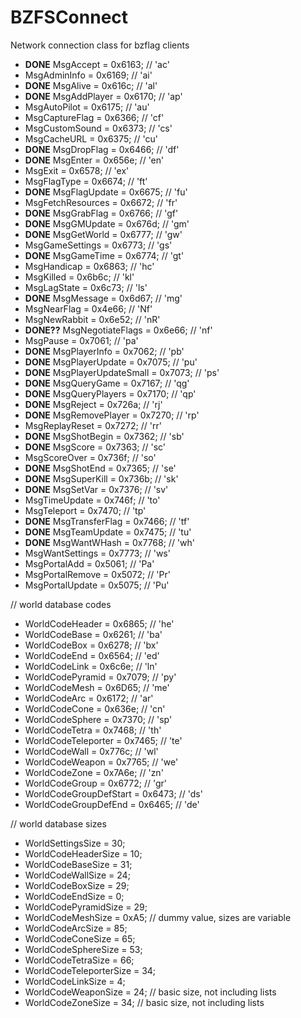 # BZFSConnect
Network connection class for bzflag clients

* **DONE** MsgAccept = 0x6163;			    // 'ac'          
* MsgAdminInfo = 0x6169;			// 'ai'
* **DONE** MsgAlive = 0x616c;			    // 'al'
* **DONE** MsgAddPlayer = 0x6170;			// 'ap'
* MsgAutoPilot = 0x6175;			// 'au'
* MsgCaptureFlag = 0x6366;		// 'cf'
* MsgCustomSound = 0x6373;		// 'cs'
* MsgCacheURL = 0x6375;			  // 'cu'
* **DONE** MsgDropFlag = 0x6466;			  // 'df'
* **DONE** MsgEnter = 0x656e;			    // 'en'
* MsgExit = 0x6578;			      // 'ex'
* MsgFlagType = 0x6674;			    // 'ft'
* **DONE** MsgFlagUpdate = 0x6675;			// 'fu'
* MsgFetchResources = 0x6672;		// 'fr'
* **DONE** MsgGrabFlag = 0x6766;			// 'gf'
* **DONE** MsgGMUpdate = 0x676d;			// 'gm'
* **DONE** MsgGetWorld = 0x6777;			// 'gw'
* MsgGameSettings = 0x6773;		// 'gs'
* **DONE** MsgGameTime = 0x6774;			// 'gt'
* MsgHandicap = 0x6863;		   // 'hc'
* MsgKilled = 0x6b6c;			// 'kl'
* MsgLagState = 0x6c73;			// 'ls'
* **DONE** MsgMessage = 0x6d67;			// 'mg'
* MsgNearFlag = 0x4e66;		   // 'Nf'
* MsgNewRabbit = 0x6e52;			// 'nR'
* **DONE??** MsgNegotiateFlags = 0x6e66;		// 'nf'
* MsgPause = 0x7061;			// 'pa'
* **DONE** MsgPlayerInfo = 0x7062;			// 'pb'
* **DONE** MsgPlayerUpdate = 0x7075;		// 'pu'
* **DONE** MsgPlayerUpdateSmall = 0x7073;		// 'ps'
* **DONE** MsgQueryGame = 0x7167;			// 'qg'
* **DONE** MsgQueryPlayers = 0x7170;		// 'qp'
* **DONE** MsgReject = 0x726a;			// 'rj'
* **DONE** MsgRemovePlayer = 0x7270;		// 'rp'
* MsgReplayReset = 0x7272;		// 'rr'
* **DONE** MsgShotBegin = 0x7362;			// 'sb'
* **DONE** MsgScore = 0x7363;			// 'sc'
* MsgScoreOver = 0x736f;			// 'so'
* **DONE** MsgShotEnd = 0x7365;			// 'se'
* **DONE** MsgSuperKill = 0x736b;			// 'sk'
* **DONE** MsgSetVar = 0x7376;			// 'sv'
* MsgTimeUpdate = 0x746f;			// 'to'
* MsgTeleport = 0x7470;			// 'tp'
* **DONE** MsgTransferFlag = 0x7466;		// 'tf'
* **DONE** MsgTeamUpdate = 0x7475;			// 'tu'
* **DONE** MsgWantWHash = 0x7768;			// 'wh'
* MsgWantSettings = 0x7773;		// 'ws'
* MsgPortalAdd = 0x5061;			// 'Pa'
* MsgPortalRemove = 0x5072;		// 'Pr'
* MsgPortalUpdate = 0x5075;		// 'Pu'

// world database codes
* WorldCodeHeader = 0x6865;		// 'he'
* WorldCodeBase = 0x6261;			// 'ba'
* WorldCodeBox = 0x6278;			// 'bx'
* WorldCodeEnd = 0x6564;			// 'ed'
* WorldCodeLink = 0x6c6e;			// 'ln'
* WorldCodePyramid = 0x7079;		// 'py'
* WorldCodeMesh = 0x6D65;			// 'me'
* WorldCodeArc = 0x6172;			// 'ar'
* WorldCodeCone = 0x636e;			// 'cn'
* WorldCodeSphere = 0x7370;		// 'sp'
* WorldCodeTetra = 0x7468;		// 'th'
* WorldCodeTeleporter = 0x7465;		// 'te'
* WorldCodeWall = 0x776c;			// 'wl'
* WorldCodeWeapon = 0x7765;		// 'we'
* WorldCodeZone = 0x7A6e;			// 'zn'
* WorldCodeGroup = 0x6772;		// 'gr'
* WorldCodeGroupDefStart = 0x6473;	// 'ds'
* WorldCodeGroupDefEnd = 0x6465;		// 'de'

// world database sizes
* WorldSettingsSize = 30;
* WorldCodeHeaderSize = 10;
* WorldCodeBaseSize = 31;
* WorldCodeWallSize = 24;
* WorldCodeBoxSize = 29;
* WorldCodeEndSize = 0;
* WorldCodePyramidSize = 29;
* WorldCodeMeshSize = 0xA5;  // dummy value, sizes are variable
* WorldCodeArcSize = 85;
* WorldCodeConeSize = 65;
* WorldCodeSphereSize = 53;
* WorldCodeTetraSize = 66;
* WorldCodeTeleporterSize = 34;
* WorldCodeLinkSize = 4;
* WorldCodeWeaponSize = 24;  // basic size, not including lists
* WorldCodeZoneSize = 34;    // basic size, not including lists
